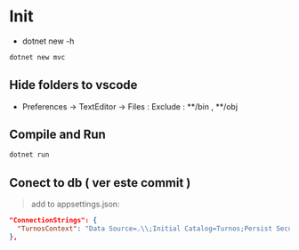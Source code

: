 # Init
- dotnet new -h
```sh
dotnet new mvc
```

## Hide folders to vscode
 - Preferences -> TextEditor -> Files : Exclude : **/bin , **/obj

## Compile and Run
```sh
dotnet run
```

## Conect to db ( ver este commit )

> add to appsettings.json:
```json
"ConnectionStrings": {
  "TurnosContext": "Data Source=.\\;Initial Catalog=Turnos;Persist Security Info=false;Trusted_Conecction=True"
},
```